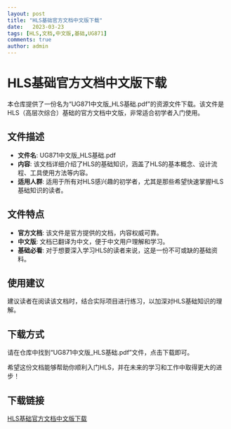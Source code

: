 ```yaml
---
layout: post
title: "HLS基础官方文档中文版下载"
date:   2023-03-23
tags: [HLS,文档,中文版,基础,UG871]
comments: true
author: admin
---
```

# HLS基础官方文档中文版下载

本仓库提供了一份名为“UG871中文版_HLS基础.pdf”的资源文件下载。该文件是HLS（高层次综合）基础的官方文档中文版，非常适合初学者入门使用。

## 文件描述

- **文件名**: UG871中文版_HLS基础.pdf
- **内容**: 该文档详细介绍了HLS的基础知识，涵盖了HLS的基本概念、设计流程、工具使用方法等内容。
- **适用人群**: 适用于所有对HLS感兴趣的初学者，尤其是那些希望快速掌握HLS基础知识的读者。

## 文件特点

- **官方文档**: 该文件是官方提供的文档，内容权威可靠。
- **中文版**: 文档已翻译为中文，便于中文用户理解和学习。
- **基础必看**: 对于想要深入学习HLS的读者来说，这是一份不可或缺的基础资料。

## 使用建议

建议读者在阅读该文档时，结合实际项目进行练习，以加深对HLS基础知识的理解。

## 下载方式

请在仓库中找到“UG871中文版_HLS基础.pdf”文件，点击下载即可。

希望这份文档能够帮助你顺利入门HLS，并在未来的学习和工作中取得更大的进步！

## 下载链接

[HLS基础官方文档中文版下载](https://pan.quark.cn/s/8d9e26849a99)